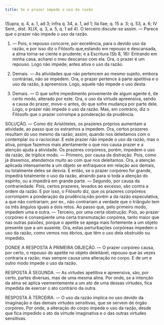 ```yaml
---
title: Se o prazer impede o uso da razão
---
```


(Supra, q. 4, a. 1, ad 3; infra q. 34, a. 1, ad 1; IIa IIae, q. 15 a. 3; q. 53, a. 6; IV Sent., dist. XLIX, q. 3, a. 5, q. 1 ad 4).
  O terceiro discute-se assim. ― Parece que o prazer não impede o uso da razão.  

1. ― Pois, o repouso concorre, por excelência, para o devido uso da razão, e por isso diz o Filósofo que,estando em repouso e descansada, a alma torna-se ciente e prudente; e a Escritura (Sb 8, 16): Entrando em minha casa, acharei o meu descanso com ela. Ora, o prazer é um repouso. Logo não impede, antes ativa o uso da razão.  

2. Demais. ― As atividades que não pertencem ao mesmo sujeito, embora contrárias, não se impedem. Ora, o prazer pertence à parte apetitiva e o uso da razão, à apreensiva. Logo, aquele não impede o uso desta.  

3. Demais. ― O que sofre impedimento proveniente de algum agente é, de certo modo, alterado por este. Ora, o uso da virtude apreensiva, sendo a causa do prazer, move-o antes, do que sofre mudança por parte dele. Logo, o prazer não impede o uso da razão.  Mas, em contrário, diz o Filósofo que o prazer corrompe a ponderação da prudência.  

SOLUÇÃO. ― Como diz Aristóteles, os prazeres próprios aumentam a atividade, ao passo que os estranhos a impedem. Ora, certos prazeres resultam do uso mesmo da razão; assim, quando nos deleitamos com o contemplar ou o raciocinar. E este prazer não impede o uso da razão, mas o ativa, porque fazemos mais atentamente o que nos causa prazer e a atenção ajuda a atividade.  Os prazeres corpóreos, porém, impedem o uso da razão, de tríplice modo. ― Primeiro, por causa da distração. Pois, como já dissemos, atendemos muito ao com que nos deleitamos. Ora, a atenção aplicada intensamente a um objeto se enfraquece em relação aos demais, ou totalmente deles se desvia. E então, se o prazer corpóreo for grande, impedirá totalmente o uso da razão, atraindo para si toda a atenção do espírito, ou a impedirá em grande parte. ― Segundo, por causa da contrariedade. Pois, certos prazeres, levados ao excesso, são contra a ordem da razão. E por isso, o Filósofo diz, que os prazeres corpóreos corrompem a ponderação da prudência;não porém a da razão especulativa, a que não contrariam; por ex., não contrariam a verdade que o triângulo tem os três ângulos iguais a dois retos. Ao passo que, pelo primeiro modo, impedem uma e outra. ― Terceiro, por uma certa obstrução. Pois, ao prazer corpóreo é conseqüente uma certa transmutação corpórea, tanto maior que nas outras paixões, porque o apetite se apega mais fortemente a um objeto presente que a um ausente. Ora, estas perturbações corpóreas impedem o uso da razão, como vemos nos ébrios, que têm o uso dela obstruído ou impedido.  

DONDE A RESPOSTA À PRIMEIRA OBJEÇÃO. ― O prazer corpóreo causa, por certo, o repouso do apetite no objeto deleitável, repouso que às vezes contraria a razão; mas sempre causa uma alteração no corpo. E de um e outro modo impede o uso da razão.  

RESPOSTA À SEGUNDA. ― As virtudes apetitiva e apreensiva, são, por certo, partes diversas, mas de uma mesma alma. Por onde, se a intenção da alma se aplica veementemente a um ato de uma dessas virtudes, fica impedida de exercer o ato contrário da outra.  

RESPOSTA À TERCEIRA. ― O uso da razão implica no uso devido da imaginação e das demais virtudes sensitivas, que se servem de órgão corpóreo. Por onde, a alteração do corpo impede o uso da razão, desde que fica impedido o ato da virtude imaginativa e o das outras virtudes sensitivas.
